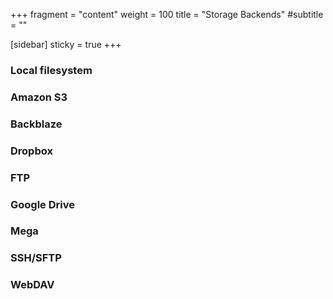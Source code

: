 +++
fragment = "content"
weight = 100
title = "Storage Backends"
#subtitle = ""

[sidebar]
  sticky = true
+++

<p>

### Local filesystem

### Amazon S3

### Backblaze

### Dropbox

### FTP

### Google Drive

### Mega

### SSH/SFTP

### WebDAV

</p>

